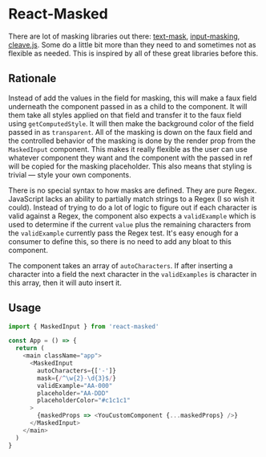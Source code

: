 # React-Masked

There are lot of masking libraries out there:
[text-mask](https://text-mask.github.io/text-mask/),
[input-masking](https://github.com/estelle/input-masking),
[cleave.js](https://nosir.github.io/cleave.js/). Some do a little bit more than
they need to and sometimes not as flexible as needed. This is inspired by all of
these great libraries before this.

## Rationale

Instead of add the values in the field for masking, this will make a faux field
underneath the component passed in as a child to the component. It will them
take all styles applied on that field and transfer it to the faux field using
`getComputedStyle`. It will then make the background color of the field passed
in as `transparent`. All of the masking is down on the faux field and the
controlled behavior of the masking is done by the render prop from the
`MaskedInput` component. This makes it really flexible as the user can use
whatever component they want and the component with the passed in ref will be
copied for the masking placeholder. This also means that styling is trivial —
style your own components.

There is no special syntax to how masks are defined. They are pure Regex.
JavaScript lacks an ability to partially match strings to a Regex (I so wish it
could). Instead of trying to do a lot of logic to figure out if each character
is valid against a Regex, the component also expects a `validExample` which is
used to determine if the current `value` plus the remaining characters from the
`validExample` currently pass the Regex test. It's easy enough for a consumer to
define this, so there is no need to add any bloat to this component.

The component takes an array of `autoCharacters`. If after inserting a character
into a field the next character in the `validExamples` is character in this
array, then it will auto insert it.

## Usage

```javascript
import { MaskedInput } from 'react-masked'

const App = () => {
  return (
    <main className="app">
      <MaskedInput
        autoCharacters={['-']}
        mask={/^\w{2}-\d{3}$/}
        validExample="AA-000"
        placeholder="AA-DDD"
        placeholderColor="#c1c1c1"
      >
        {maskedProps => <YouCustomComponent {...maskedProps} />}
      </MaskedInput>
    </main>
  )
}
```
